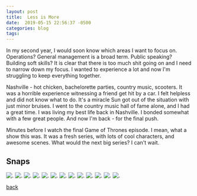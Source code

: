 ```yaml
---
layout: post
title:  Less is More
date:  2019-05-15 22:56:37 -0500
categories: blog 
tags: 
---
```


In my second year, I would soon know which areas I want to focus on. Operations? General management is a broad term. Public speaking? Building soft skills? It is clear that there is too much shit going on and I need to narrow down my focus. I wanted to experience a lot and now I'm struggling to keep everything together.

Nashville - hot chicken, bachelorette parties, country music, scooters. It was a horrible experience witnessing a friend get hit by a car. I felt helpless and did not know what to do. It's a miracle Sun got out of the situation with just minor bruises. I went to the country music hall of fame alone, and I had a great time. I was living my best life back in Nashville. I bonded somewhat with a few great people. And now I'm back - for the final push.

Minutes before I watch the final Game of Thrones episode. I mean, what a show this was. It was a fresh series, with lots of cool characters, and awesome scenes. What would the next big series? I can't wait.

## Snaps

![](/assets/img/1905/20190516-happyboy.jpg ".")
![](/assets/img/1905/20190516-seanandsara.jpg ".")
![](/assets/img/1905/20190516-shawny.jpg ".")
![](/assets/img/1905/20190518-maan.jpg ".")
![](/assets/img/1905/20190518-softinteraction.jpg ".")
![](/assets/img/1905/20190518-thestage.jpg ".")
![](/assets/img/1905/20190518-turkeys.jpg ".")
![](/assets/img/1905/20190518-turkeysonwheels.jpg ".")
![](/assets/img/1905/20190519-bashville.jpg ".")
![](/assets/img/1905/20190519-country.jpg ".")
![](/assets/img/1905/20190519-rainbrau.jpg ".")
![](/assets/img/1905/20190519-what.jpg ".")
![](/assets/img/1905/20190520-cuteboy.jpg ".")

[back](/blog)
